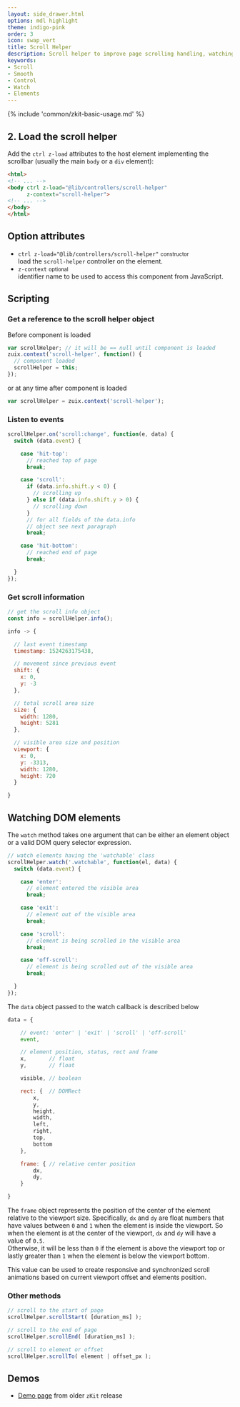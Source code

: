 ```yaml
---
layout: side_drawer.html
options: mdl highlight
theme: indigo-pink
order: 3
icon: swap_vert
title: Scroll Helper
description: Scroll helper to improve page scrolling handling, watching elements and get notified when they scroll into view.
keywords:
- Scroll
- Smooth
- Control
- Watch
- Elements
---
```


{% include 'common/zkit-basic-usage.md' %}

## 2. Load the scroll helper

Add the `ctrl z-load` attributes to the host element implementing the scrollbar (usually the main `body` or a `div` element):

```html
<html>
<!-- ... -->
<body ctrl z-load="@lib/controllers/scroll-helper"
      z-context="scroll-helper">
<!-- ... -->
</body>
</html>
```

## Option attributes

- `ctrl z-load="@lib/controllers/scroll-helper"` <small>constructor</small>  
  load the `scroll-helper` controller on the element.
- `z-context` <small>optional</small>  
  identifier name to be used to access this component from JavaScript.


## Scripting

### Get a reference to the scroll helper object

Before component is loaded

```js
var scrollHelper; // it will be == null until component is loaded
zuix.context('scroll-helper', function() {
  // component loaded
  scrollHelper = this;
});
```

or at any time after component is loaded

```js
var scrollHelper = zuix.context('scroll-helper');
```

### Listen to events

```js
scrollHelper.on('scroll:change', function(e, data) {
  switch (data.event) {

    case 'hit-top':
      // reached top of page
      break;

    case 'scroll':
      if (data.info.shift.y < 0) {
        // scrolling up
      } else if (data.info.shift.y > 0) {
        // scrolling down
      }
      // for all fields of the data.info
      // object see next paragraph
      break;

    case 'hit-bottom':
      // reached end of page
      break;

  }
});
```

### Get scroll information

```js
// get the scroll info object
const info = scrollHelper.info();

info -> {

  // last event timestamp
  timestamp: 1524263175438,

  // movement since previous event
  shift: {
    x: 0,
    y: -3
  },

  // total scroll area size
  size: {
    width: 1280,
    height: 5281
  },

  // visible area size and position
  viewport: {
    x: 0,
    y: -3313,
    width: 1280,
    height: 720
  }

}
```

## Watching DOM elements

The `watch` method takes one argument that can be either an element object or a valid  DOM query selector expression.

```js
// watch elements having the 'watchable' class
scrollHelper.watch('.watchable', function(el, data) {
  switch (data.event) {

    case 'enter':
      // element entered the visible area
      break;

    case 'exit':
      // element out of the visible area
      break;

    case 'scroll':
      // element is being scrolled in the visible area
      break;

    case 'off-scroll':
      // element is being scrolled out of the visible area
      break;

  }
});
```

The `data` object passed to the watch callback is described below

```js
data = {

    // event: 'enter' | 'exit' | 'scroll' | 'off-scroll'
    event,

    // element position, status, rect and frame
    x,       // float
    y,       // float

    visible, // boolean

    rect: {  // DOMRect
        x,
        y,
        height,
        width,
        left,
        right,
        top,
        bottom
    },

    frame: { // relative center position
        dx,
        dy,
    }

}
```

The `frame` object represents the position of the center of the element relative to the viewport size. Specifically, `dx`
and `dy` are float numbers that have values between `0` and `1` when the element is inside the viewport. So when the
element is at the center of the viewport, `dx` and `dy` will have a value of `0.5`.  
Otherwise, it will be less than `0` if the element is above the viewport top or lastly greater than `1` when the element
is below the viewport bottom.

This value can be used to create responsive and synchronized scroll animations based on current viewport
offset and elements position.

### Other methods

```js
// scroll to the start of page
scrollHelper.scrollStart( [duration_ms] );

// scroll to the end of page
scrollHelper.scrollEnd( [duration_ms] );

// scroll to element or offset
scrollHelper.scrollTo( element | offset_px );
```


## Demos

- [Demo page](../../../1.0/docs/controllers/scroll_helper) from older `zKit` release
